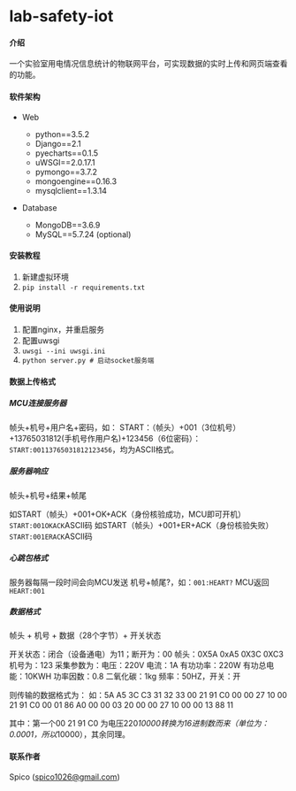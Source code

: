 # lab-safety-iot

#### 介绍

一个实验室用电情况信息统计的物联网平台，可实现数据的实时上传和网页端查看的功能。

#### 软件架构

- Web
    - python==3.5.2
    - Django==2.1
    - pyecharts==0.1.5
    - uWSGI==2.0.17.1
    - pymongo==3.7.2
    - mongoengine==0.16.3
    - mysqlclient==1.3.14

- Database
    - MongoDB==3.6.9
    - MySQL==5.7.24 (optional)

#### 安装教程

1. 新建虚拟环境
2. `pip install -r requirements.txt`

#### 使用说明

1. 配置nginx，并重启服务
2. 配置uwsgi
3. `uwsgi --ini uwsgi.ini`
4. `python server.py # 启动socket服务端`

#### 数据上传格式

##### MCU连接服务器

帧头+机号+用户名+密码，如： START：（帧头）+001（3位机号）+13765031812(手机号作用户名)+123456（6位密码）：
`START:00113765031812123456`，均为ASCII格式。

##### 服务器响应

帧头+机号+结果+帧尾

如START（帧头）+001+OK+ACK（身份核验成功，MCU即可开机）`START:001OKACK`ASCII码
如START（帧头）+001+ER+ACK（身份核验失败）`START:001ERACK`ASCII码

##### 心跳包格式

服务器每隔一段时间会向MCU发送 机号+帧尾?，如：`001:HEART?`
MCU返回`HEART:001`

##### 数据格式

帧头 + 机号 + 数据（28个字节）+ 开关状态

开关状态：闭合（设备通电）为11；断开为：00
帧头：0X5A  0xA5  0X3C  0XC3
机号为：123
采集参数为：电压：220V  电流：1A 有功功率：220W 有功总电能：10KWH 功率因数：0.8  二氧化碳：1kg  频率：50HZ，开关：开 

则传输的数据格式为：
如：5A A5 3C C3  31 32 33  00 21 91 C0 00 00 27 10 00 21 91 C0 00 01 86 A0 00 00 03 20 00 00 27 10 00 00 13 88  11

其中：第一个00 21 91 C0   为电压220*10000转换为16进制数而来（单位为：0.0001，所以*10000），其余同理。


#### 联系作者

Spico (spico1026@gmail.com)
